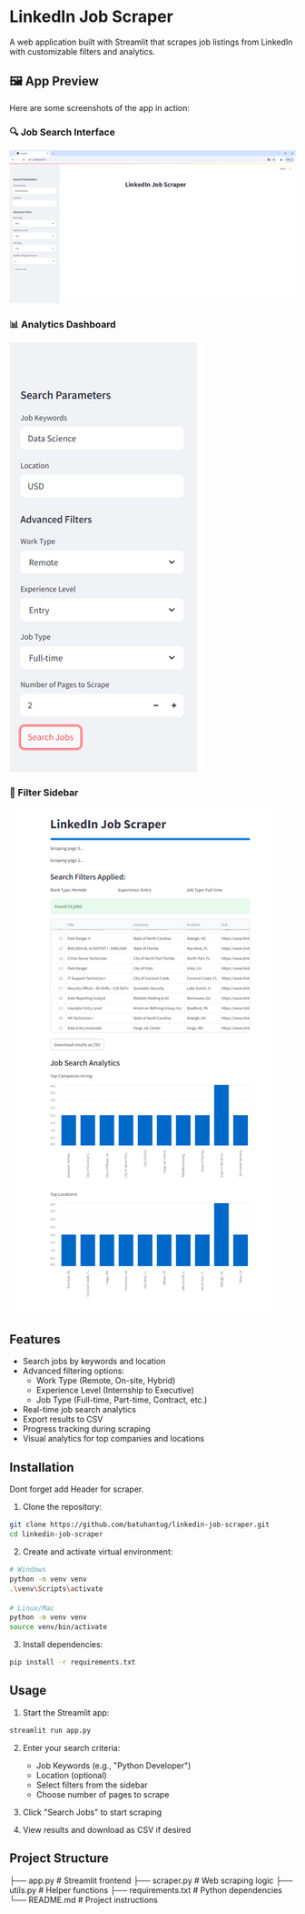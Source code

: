# LinkedIn Job Scraper

A web application built with Streamlit that scrapes job listings from LinkedIn with customizable filters and analytics.

## 🖼️ App Preview

Here are some screenshots of the app in action:

### 🔍 Job Search Interface
![Search UI](img_1.png)

### 📊 Analytics Dashboard
![Analytics](img_2.png)

### 📝 Filter Sidebar
![Filters](img_3.png)


## Features

- Search jobs by keywords and location
- Advanced filtering options:
  - Work Type (Remote, On-site, Hybrid)
  - Experience Level (Internship to Executive)
  - Job Type (Full-time, Part-time, Contract, etc.)
- Real-time job search analytics
- Export results to CSV
- Progress tracking during scraping
- Visual analytics for top companies and locations

## Installation

Dont forget add Header for scraper.

1. Clone the repository:
```bash
git clone https://github.com/batuhantug/linkedin-job-scraper.git
cd linkedin-job-scraper
```

2. Create and activate virtual environment:
```bash
# Windows
python -m venv venv
.\venv\Scripts\activate

# Linux/Mac
python -m venv venv
source venv/bin/activate
```

3. Install dependencies:
```bash
pip install -r requirements.txt
```

## Usage

1. Start the Streamlit app:
```bash
streamlit run app.py
```

2. Enter your search criteria:
   - Job Keywords (e.g., "Python Developer")
   - Location (optional)
   - Select filters from the sidebar
   - Choose number of pages to scrape

3. Click "Search Jobs" to start scraping

4. View results and download as CSV if desired

## Project Structure

├── app.py                  # Streamlit frontend
├── scraper.py             # Web scraping logic
├── utils.py               # Helper functions
├── requirements.txt       # Python dependencies
└── README.md             # Project instructions

